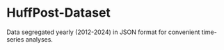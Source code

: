 # HuffPost-Dataset
Data segregated yearly (2012-2024) in JSON format for convenient time-series analyses.
